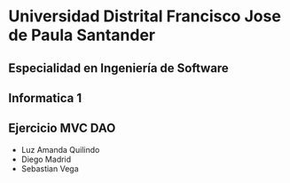 # Universidad Distrital Francisco Jose de Paula Santander

## Especialidad en Ingeniería de Software

## Informatica 1

## Ejercicio MVC DAO

- Luz Amanda Quilindo
- Diego Madrid
- Sebastian Vega
